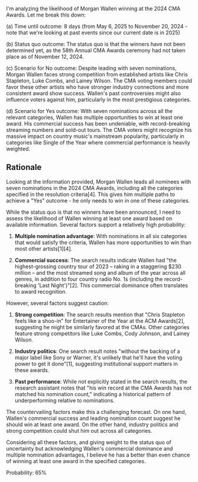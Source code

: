 I'm analyzing the likelihood of Morgan Wallen winning at the 2024 CMA Awards. Let me break this down:

(a) Time until outcome: 8 days (from May 6, 2025 to November 20, 2024 - note that we're looking at past events since our current date is in 2025)

(b) Status quo outcome: The status quo is that the winners have not been determined yet, as the 58th Annual CMA Awards ceremony had not taken place as of November 12, 2024.

(c) Scenario for No outcome: Despite leading with seven nominations, Morgan Wallen faces strong competition from established artists like Chris Stapleton, Luke Combs, and Lainey Wilson. The CMA voting members could favor these other artists who have stronger industry connections and more consistent award show success. Wallen's past controversies might also influence voters against him, particularly in the most prestigious categories.

(d) Scenario for Yes outcome: With seven nominations across all the relevant categories, Wallen has multiple opportunities to win at least one award. His commercial success has been undeniable, with record-breaking streaming numbers and sold-out tours. The CMA voters might recognize his massive impact on country music's mainstream popularity, particularly in categories like Single of the Year where commercial performance is heavily weighted.

## Rationale

Looking at the information provided, Morgan Wallen leads all nominees with seven nominations in the 2024 CMA Awards, including all the categories specified in the resolution criteria[4]. This gives him multiple paths to achieve a "Yes" outcome - he only needs to win in one of these categories.

While the status quo is that no winners have been announced, I need to assess the likelihood of Wallen winning at least one award based on available information. Several factors support a relatively high probability:

1. **Multiple nomination advantage**: With nominations in all six categories that would satisfy the criteria, Wallen has more opportunities to win than most other artists[1][4].

2. **Commercial success**: The search results indicate Wallen had "the highest-grossing country tour of 2023 – raking in a staggering $230 million – and the most streamed song and album of the year across all genres, in addition to four country radio No. 1s (including the record-breaking 'Last Night')"[2]. This commercial dominance often translates to award recognition.

However, several factors suggest caution:

1. **Strong competition**: The search results mention that "Chris Stapleton feels like a shoo-in" for Entertainer of the Year at the ACM Awards[2], suggesting he might be similarly favored at the CMAs. Other categories feature strong competitors like Luke Combs, Cody Johnson, and Lainey Wilson.

2. **Industry politics**: One search result notes "without the backing of a major label like Sony or Warner, it's unlikely that he'll have the voting power to get it done"[1], suggesting institutional support matters in these awards.

3. **Past performance**: While not explicitly stated in the search results, the research assistant notes that "his win record at the CMA Awards has not matched his nomination count," indicating a historical pattern of underperforming relative to nominations.

The countervailing factors make this a challenging forecast. On one hand, Wallen's commercial success and leading nomination count suggest he should win at least one award. On the other hand, industry politics and strong competition could shut him out across all categories.

Considering all these factors, and giving weight to the status quo of uncertainty but acknowledging Wallen's commercial dominance and multiple nomination advantages, I believe he has a better than even chance of winning at least one award in the specified categories.

Probability: 65%